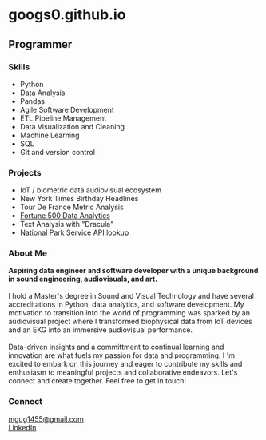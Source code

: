# googs0.github.io

## Programmer

### Skills
- Python 
- Data Analysis
- Pandas
- Agile Software Development
- ETL Pipeline Management
- Data Visualization and Cleaning
- Machine Learning
- SQL
- Git and version control

### Projects
- IoT / biometric data audiovisual ecosystem
- New York Times Birthday Headlines
- Tour De France Metric Analysis
- [Fortune 500 Data Analytics](https://github.com/googs0/fortune500_analytics/tree/main)
- Text Analysis with "Dracula"
- [National Park Service API lookup](https://github.com/googs0/NPS_API_class/tree/main)

### About Me
**Aspiring data engineer and software developer with a unique background in sound engineering, audiovisuals, and art.** 
<br>
<br>
I hold a Master's degree in Sound and Visual Technology and have several accreditations in Python, data analytics, and software development. My motivation to transition into the world of programming was sparked by an audiovisual project where I transformed biophysical data from IoT devices and an EKG into an immersive audiovisual performance. 
<br>
<br>
Data-driven insights and a committment to continual learning and innovation are what fuels my passion for data and programming. I
'm excited to embark on this journey and eager to contribute my skills and enthusiasm to meaningful projects and collaborative endeavors. Let's connect and create together. 
Feel free to get in touch! 

### Connect
[mgug1455@gmail.com](mailto:mgug1455@gmail.com)
  <br>
[LinkedIn](https://www.linkedin.com/in/mgug1455/)
